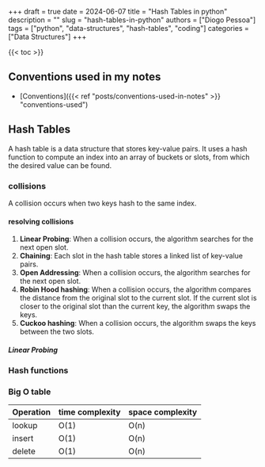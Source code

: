 +++
draft = true
date = 2024-06-07
title = "Hash Tables in python"
description = ""
slug = "hash-tables-in-python"
authors = ["Diogo Pessoa"]
tags = ["python", "data-structures", "hash-tables", "coding"]
categories = ["Data Structures"]
+++

{{< toc >}}

## Conventions used in my notes

- [Conventions]({{< ref "posts/conventions-used-in-notes" >}} "conventions-used")

## Hash Tables

A hash table is a data structure that stores key-value pairs. It uses a hash function to
compute an index into an array of buckets or slots, from which the desired value can be
found.

### collisions

A collision occurs when two keys hash to the same index.

#### resolving collisions

1. **Linear Probing**: When a collision occurs, the algorithm searches for the next open slot.
2. **Chaining**: Each slot in the hash table stores a linked list of key-value pairs.
2. **Open Addressing**: When a collision occurs, the algorithm searches for the next open slot.
3. **Robin Hood hashing**: When a collision occurs, the algorithm compares the distance from the original slot to the current slot. If the current slot is closer to the original slot than the current key, the algorithm swaps the keys.
4. **Cuckoo hashing**: When a collision occurs, the algorithm swaps the keys between the two slots.


##### Linear Probing




### Hash functions

### Big O table

| Operation | time complexity | space complexity |
|-----------|-----------------|------------------|
| lookup    | O(1)            | O(n)             |
| insert    | O(1)            | O(n)             |
| delete    | O(1)            | O(n)             |



